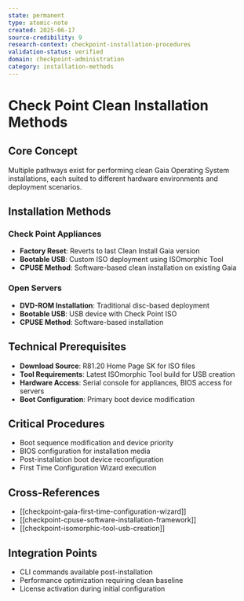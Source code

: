 ```yaml
---
state: permanent
type: atomic-note
created: 2025-06-17
source-credibility: 9
research-context: checkpoint-installation-procedures
validation-status: verified
domain: checkpoint-administration
category: installation-methods
---
```


# Check Point Clean Installation Methods

## Core Concept
Multiple pathways exist for performing clean Gaia Operating System installations, each suited to different hardware environments and deployment scenarios.

## Installation Methods

### **Check Point Appliances**
- **Factory Reset**: Reverts to last Clean Install Gaia version
- **Bootable USB**: Custom ISO deployment using ISOmorphic Tool
- **CPUSE Method**: Software-based clean installation on existing Gaia

### **Open Servers**
- **DVD-ROM Installation**: Traditional disc-based deployment
- **Bootable USB**: USB device with Check Point ISO
- **CPUSE Method**: Software-based installation

## Technical Prerequisites
- **Download Source**: R81.20 Home Page SK for ISO files
- **Tool Requirements**: Latest ISOmorphic Tool build for USB creation
- **Hardware Access**: Serial console for appliances, BIOS access for servers
- **Boot Configuration**: Primary boot device modification

## Critical Procedures
- Boot sequence modification and device priority
- BIOS configuration for installation media
- Post-installation boot device reconfiguration
- First Time Configuration Wizard execution

## Cross-References
- [[checkpoint-gaia-first-time-configuration-wizard]]
- [[checkpoint-cpuse-software-installation-framework]]
- [[checkpoint-isomorphic-tool-usb-creation]]

## Integration Points
- CLI commands available post-installation
- Performance optimization requiring clean baseline
- License activation during initial configuration